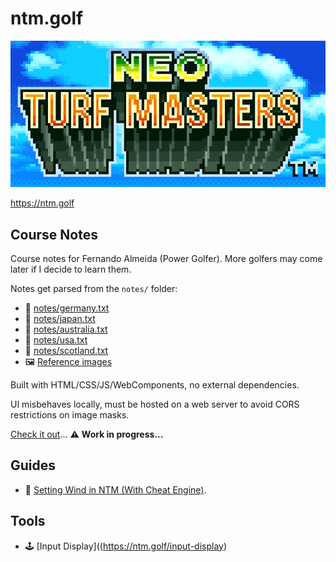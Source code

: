 # ntm.golf

![NTM logo small](./assets/ntm-logo-small.png)

https://ntm.golf

## Course Notes

Course notes for Fernando Almeida (Power Golfer). More golfers may come later if I decide to learn them.

Notes get parsed from the `notes/` folder:
- 📄 [notes/germany.txt](/notes/germany.txt)
- 📄 [notes/japan.txt](/notes/japan.txt)
- 📄 [notes/australia.txt](/notes/australia.txt)
- 📄 [notes/usa.txt](/notes/usa.txt)
- 📄 [notes/scotland.txt](/notes/scotland.txt)
- 🖼 [Reference images](/assets/references/)

Built with HTML/CSS/JS/WebComponents, no external dependencies.

UI misbehaves locally, must be hosted on a web server to avoid CORS restrictions on image masks.

[Check it out](https://ntm.golf/notes)... :warning: **Work in progress...**

## Guides

- 🦮 [Setting Wind in NTM (With Cheat Engine)](https://ntm.golf/guides/setting-wind-with-cheat-engine).

## Tools

- 🕹 [Input Display]((https://ntm.golf/input-display)